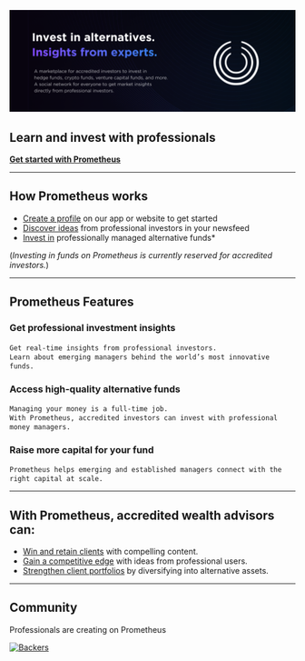![Prometheus Banner](./assets/custom/banner.png)


## Learn and invest with professionals
**[Get started with Prometheus](https://www.prometheusalts.com/sign-up)**

<hr>

## How Prometheus works

- [Create a profile](https://www.prometheusalts.com/sign-up) on our app or website to get started
- [Discover ideas](#) from professional investors in your newsfeed
- [Invest in](#) professionally managed alternative funds*

(*Investing in funds on Prometheus is currently reserved for accredited investors.*)


<hr>

## Prometheus Features

### Get professional investment insights

```
Get real-time insights from professional investors. 
Learn about emerging managers behind the world’s most innovative funds.
```

### Access high-quality alternative funds

```
Managing your money is a full-time job. 
With Prometheus, accredited investors can invest with professional money managers.
```

### Raise more capital for your fund

```
Prometheus helps emerging and established managers connect with the right capital at scale.
```

<hr>

## With Prometheus, accredited wealth advisors can:

- [Win and retain clients](#) with compelling content.
- [Gain a competitive edge](#) with ideas from  professional users.
- [Strengthen client portfolios](#) by diversifying into alternative assets.

<hr>

## Community
Professionals are creating on Prometheus

[![Backers](https://opencollective.com/bootstrap/backers.svg?width=1012)](https://opencollective.com/bootstrap#backers)